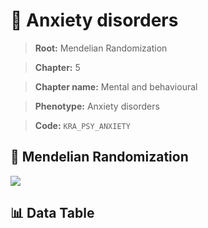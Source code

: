 # 🧪 Anxiety disorders

> **Root:** Mendelian Randomization

> **Chapter:** 5  

> **Chapter name:** Mental and behavioural

> **Phenotype:** Anxiety disorders  

> **Code:** `KRA_PSY_ANXIETY`

## 🧬 Mendelian Randomization  

<img src="/MR/Figures/Forward/KRA_PSY_ANXIETY.png"/>

## 📊 Data Table

<CsvTableMRF src="/MR/Data/Forward/KRA_PSY_ANXIETY.csv"/>
